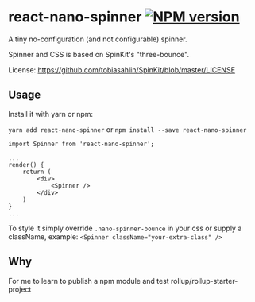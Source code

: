 # react-nano-spinner [![NPM version](https://img.shields.io/npm/v/react-nano-spinner.svg?style=flat)](https://www.npmjs.com/package/react-nano-spinner)

A tiny no-configuration (and not configurable) spinner.

Spinner and CSS is based on SpinKit's "three-bounce".

License: https://github.com/tobiasahlin/SpinKit/blob/master/LICENSE

## Usage

Install it with yarn or npm:

`yarn add react-nano-spinner` or `npm install --save react-nano-spinner`

    import Spinner from 'react-nano-spinner';

    ...
    render() {
        return (
            <div>
                <Spinner />
            </div>
        )
    }
    ...

To style it simply override `.nano-spinner-bounce` in your css or supply a className, example: `<Spinner className="your-extra-class" />`

## Why

For me to learn to publish a npm module and test rollup/rollup-starter-project
